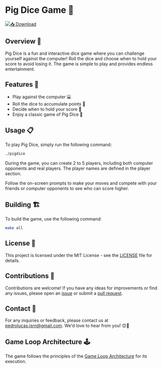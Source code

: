 # Pig Dice Game 🎲

[![📥 Download](https://img.shields.io/badge/📥%20Download-Pig_Dice_Game-blue.svg)](https://github.com/PedroLucas63/pigdice/releases)

## Overview 🌟

Pig Dice is a fun and interactive dice game where you can challenge yourself against the computer! Roll the dice and choose when to hold your score to avoid losing it. The game is simple to play and provides endless entertainment.

## Features 🚀

- Play against the computer 💻
- Roll the dice to accumulate points 🎯
- Decide when to hold your score 🤞
- Enjoy a classic game of Pig Dice 🐷

## Usage 📋
To play Pig Dice, simply run the following command:

```bash
./pigdice
```

During the game, you can create 2 to 5 players, including both computer opponents and real players. The player names are defined in the player section.

Follow the on-screen prompts to make your moves and compete with your friends or computer opponents to see who can score higher.

## Building 🏗️

To build the game, use the following command:

```bash
make all
```

## License 📜

This project is licensed under the MIT License - see the [LICENSE](LICENSE) file for details.

## Contributions 🤝

Contributions are welcome! If you have any ideas for improvements or find any issues, please open an [issue](https://github.com/PedroLucas63/pigdice/issues) or submit a [pull request](https://github.com/PedroLucas63/pigdice/pulls).

## Contact 📧
For any inquiries or feedback, please contact us at [pedrolucas.jsrn@gmail.com](mailto:pedrolucas.jsrn@gmail.com). We'd love to hear from you! 😊📧

## Game Loop Architecture 🕹️
The game follows the principles of the [Game Loop Architecture](https://www.gameprogrammingpatterns.com/game-loop.html) for its execution.

